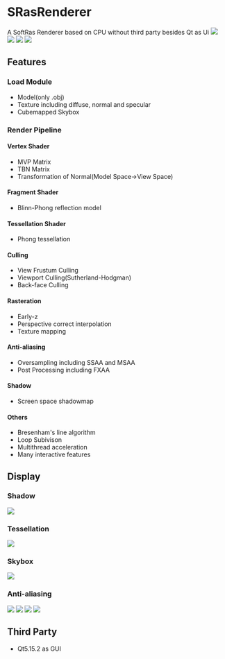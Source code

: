 # SRasRenderer

A SoftRas Renderer based on CPU without third party besides Qt as Ui
<img src="Display/display2.png">
<img src="Display/display1.png">
<img src="Display/display3.png">
<img src="Display/display4.png">

## Features

### Load Module

* Model(only .obj)
* Texture including diffuse, normal and specular
* Cubemapped Skybox

### Render Pipeline

#### Vertex Shader

* MVP Matrix
* TBN Matrix
* Transformation of Normal(Model Space->View Space)


#### Fragment Shader

* Blinn-Phong reflection model


#### Tessellation Shader

* Phong tessellation


#### Culling

* View Frustum Culling
* Viewport Culling(Sutherland-Hodgman)
* Back-face Culling


#### Rasteration

* Early-z
* Perspective correct interpolation
* Texture mapping


#### Anti-aliasing

* Oversampling including SSAA and MSAA
* Post Processing including FXAA


#### Shadow
* Screen space shadowmap


#### Others
* Bresenham's line algorithm
* Loop Subivison
* Multithread acceleration
* Many interactive features


## Display

### Shadow

<img src="Display/shadowmap.gif">

### Tessellation

<img src="Display/tessellation.gif">

### Skybox

<img src="Display/skybox.gif">

### Anti-aliasing

<img src="Display/aliasing.png"> <img src="Display/SSAA.png">
<img src="Display/MSAA.png"> <img src="Display/FXAA.png">

## Third Party

* Qt5.15.2 as GUI
